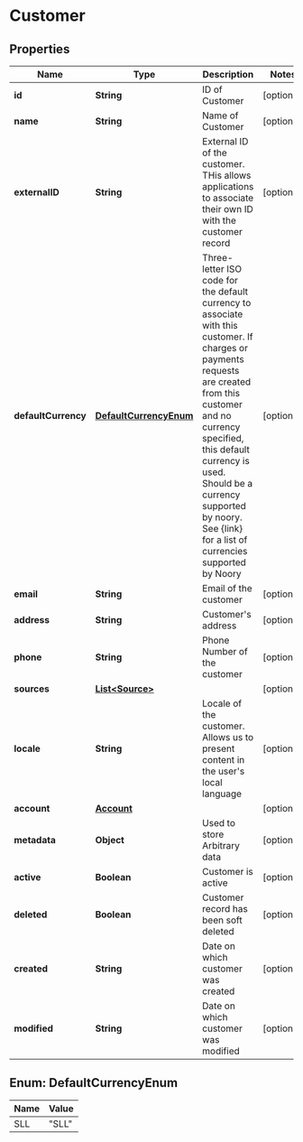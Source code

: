
# Customer

## Properties
Name | Type | Description | Notes
------------ | ------------- | ------------- | -------------
**id** | **String** | ID of Customer |  [optional]
**name** | **String** | Name of Customer |  [optional]
**externalID** | **String** | External ID of the customer. THis allows applications to associate their own ID with the customer record |  [optional]
**defaultCurrency** | [**DefaultCurrencyEnum**](#DefaultCurrencyEnum) | Three-letter ISO code for the default currency to associate with this customer. If charges or payments requests are created from this customer and no currency specified, this default currency is used. Should be a currency supported by noory. See {link} for a list of currencies supported by Noory |  [optional]
**email** | **String** | Email of the customer |  [optional]
**address** | **String** | Customer&#39;s address |  [optional]
**phone** | **String** | Phone Number of the customer |  [optional]
**sources** | [**List&lt;Source&gt;**](Source.md) |  |  [optional]
**locale** | **String** | Locale of the customer. Allows us to present content in the user&#39;s local language |  [optional]
**account** | [**Account**](Account.md) |  |  [optional]
**metadata** | **Object** | Used to store Arbitrary data |  [optional]
**active** | **Boolean** | Customer is active |  [optional]
**deleted** | **Boolean** | Customer record has been soft deleted |  [optional]
**created** | **String** | Date on which customer was created |  [optional]
**modified** | **String** | Date on which customer was modified |  [optional]


<a name="DefaultCurrencyEnum"></a>
## Enum: DefaultCurrencyEnum
Name | Value
---- | -----
SLL | &quot;SLL&quot;



